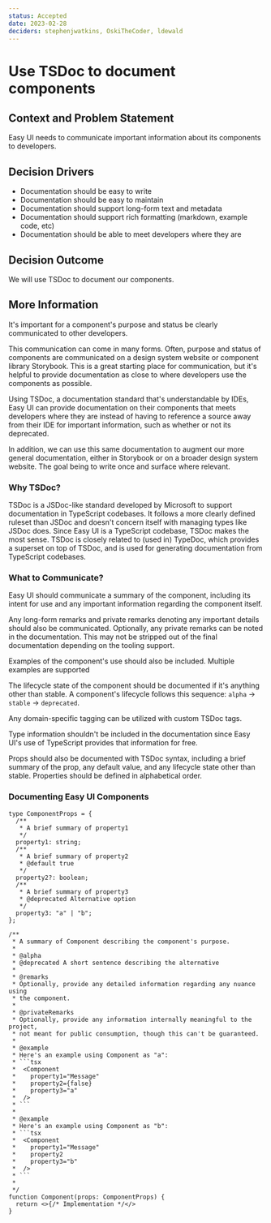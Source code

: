 ```yaml
---
status: Accepted
date: 2023-02-28
deciders: stephenjwatkins, OskiTheCoder, ldewald
---
```


# Use TSDoc to document components

## Context and Problem Statement

Easy UI needs to communicate important information about its components to developers.

## Decision Drivers

- Documentation should be easy to write
- Documentation should be easy to maintain
- Documentation should support long-form text and metadata
- Documentation should support rich formatting (markdown, example code, etc)
- Documentation should be able to meet developers where they are

## Decision Outcome

We will use TSDoc to document our components.

## More Information

It's important for a component's purpose and status be clearly communicated to other developers.

This communication can come in many forms. Often, purpose and status of components are communicated on a design system website or component library Storybook. This is a great starting place for communication, but it's helpful to provide documentation as close to where developers use the components as possible.

Using TSDoc, a documentation standard that's understandable by IDEs, Easy UI can provide documentation on their components that meets developers where they are instead of having to reference a source away from their IDE for important information, such as whether or not its deprecated.

In addition, we can use this same documentation to augment our more general documentation, either in Storybook or on a broader design system website. The goal being to write once and surface where relevant.

### Why TSDoc?

TSDoc is a JSDoc-like standard developed by Microsoft to support documentation in TypeScript codebases. It follows a more clearly defined ruleset than JSDoc and doesn't concern itself with managing types like JSDoc does. Since Easy UI is a TypeScript codebase, TSDoc makes the most sense. TSDoc is closely related to (used in) TypeDoc, which provides a superset on top of TSDoc, and is used for generating documentation from TypeScript codebases.

### What to Communicate?

Easy UI should communicate a summary of the component, including its intent for use and any important information regarding the component itself.

Any long-form remarks and private remarks denoting any important details should also be communicated. Optionally, any private remarks can be noted in the documentation. This may not be stripped out of the final documentation depending on the tooling support.

Examples of the component's use should also be included. Multiple examples are supported

The lifecycle state of the component should be documented if it's anything other than stable. A component's lifecycle follows this sequence: `alpha` -> `stable` -> `deprecated`.

Any domain-specific tagging can be utilized with custom TSDoc tags.

Type information shouldn't be included in the documentation since Easy UI's use of TypeScript provides that information for free.

Props should also be documented with TSDoc syntax, including a brief summary of the prop, any default value, and any lifecycle state other than stable. Properties should be defined in alphabetical order.

### Documenting Easy UI Components

````tsx
type ComponentProps = {
  /**
   * A brief summary of property1
   */
  property1: string;
  /**
   * A brief summary of property2
   * @default true
   */
  property2?: boolean;
  /**
   * A brief summary of property3
   * @deprecated Alternative option
   */
  property3: "a" | "b";
};

/**
 * A summary of Component describing the component's purpose.
 *
 * @alpha
 * @deprecated A short sentence describing the alternative
 *
 * @remarks
 * Optionally, provide any detailed information regarding any nuance using
 * the component.
 *
 * @privateRemarks
 * Optionally, provide any information internally meaningful to the project,
 * not meant for public consumption, though this can't be guaranteed.
 *
 * @example
 * Here's an example using Component as "a":
 * ```tsx
 *  <Component
 *    property1="Message"
 *    property2={false}
 *    property3="a"
 *  />
 * ```
 *
 * @example
 * Here's an example using Component as "b":
 * ```tsx
 *  <Component
 *    property1="Message"
 *    property2
 *    property3="b"
 *  />
 * ```
 *
 */
function Component(props: ComponentProps) {
  return <>{/* Implementation */</>
}
````
